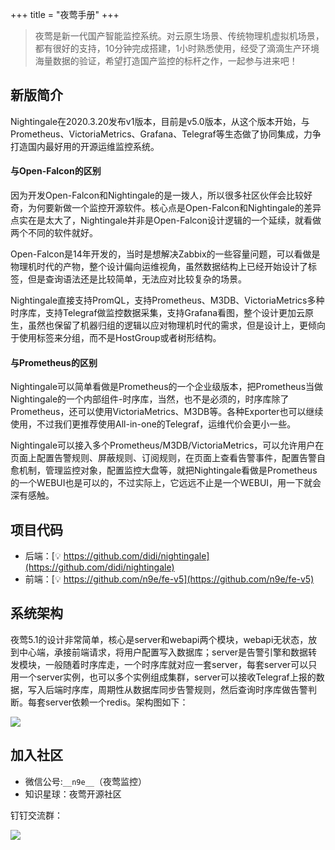 +++
title = "夜莺手册"
+++


> 夜莺是新一代国产智能监控系统。对云原生场景、传统物理机虚拟机场景，都有很好的支持，10分钟完成搭建，1小时熟悉使用，经受了滴滴生产环境海量数据的验证，希望打造国产监控的标杆之作，一起参与进来吧！

## 新版简介

Nightingale在2020.3.20发布v1版本，目前是v5.0版本，从这个版本开始，与Prometheus、VictoriaMetrics、Grafana、Telegraf等生态做了协同集成，力争打造国内最好用的开源运维监控系统。

#### 与Open-Falcon的区别

因为开发Open-Falcon和Nightingale的是一拨人，所以很多社区伙伴会比较好奇，为何要新做一个监控开源软件。核心点是Open-Falcon和Nightingale的差异点实在是太大了，Nightingale并非是Open-Falcon设计逻辑的一个延续，就看做两个不同的软件就好。

Open-Falcon是14年开发的，当时是想解决Zabbix的一些容量问题，可以看做是物理机时代的产物，整个设计偏向运维视角，虽然数据结构上已经开始设计了标签，但是查询语法还是比较简单，无法应对比较复杂的场景。

Nightingale直接支持PromQL，支持Prometheus、M3DB、VictoriaMetrics多种时序库，支持Telegraf做监控数据采集，支持Grafana看图，整个设计更加云原生，虽然也保留了机器归组的逻辑以应对物理机时代的需求，但是设计上，更倾向于使用标签来分组，而不是HostGroup或者树形结构。

#### 与Prometheus的区别

Nightingale可以简单看做是Prometheus的一个企业级版本，把Prometheus当做Nightingale的一个内部组件-时序库，当然，也不是必须的，时序库除了Prometheus，还可以使用VictoriaMetrics、M3DB等。各种Exporter也可以继续使用，不过我们更推荐使用All-in-one的Telegraf，运维代价会更小一些。

Nightingale可以接入多个Prometheus/M3DB/VictoriaMetrics，可以允许用户在页面上配置告警规则、屏蔽规则、订阅规则，在页面上查看告警事件，配置告警自愈机制，管理监控对象，配置监控大盘等，就把Nightingale看做是Prometheus的一个WEBUI也是可以的，不过实际上，它远远不止是一个WEBUI，用一下就会深有感触。

## 项目代码

- 后端：[💡 https://github.com/didi/nightingale](https://github.com/didi/nightingale)
- 前端：[💡 https://github.com/n9e/fe-v5](https://github.com/n9e/fe-v5)

## 系统架构

夜莺5.1的设计非常简单，核心是server和webapi两个模块，webapi无状态，放到中心端，承接前端请求，将用户配置写入数据库；server是告警引擎和数据转发模块，一般随着时序库走，一个时序库就对应一套server，每套server可以只用一个server实例，也可以多个实例组成集群，server可以接收Telegraf上报的数据，写入后端时序库，周期性从数据库同步告警规则，然后查询时序库做告警判断。每套server依赖一个redis。架构图如下：

![](/n9e-v5-arch.png)

## 加入社区

- 微信公号:`__n9e__`（夜莺监控）
- 知识星球：夜莺开源社区

钉钉交流群：

![](/dingtalk.png?width=350)
